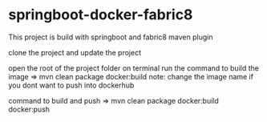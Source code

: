 # springboot-docker-fabric8
This project is build with springboot and fabric8 maven plugin

clone the project and update the project

open the root of the project folder on terminal
run the command to build the image => mvn clean package docker:build
note: change the image name if you dont want to push into dockerhub

command to build and push => mvn clean package docker:build docker:push
